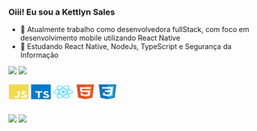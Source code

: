 ### Oiii! Eu sou a Kettlyn Sales

- 🔭 Atualmente trabalho como desenvolvedora fullStack, com foco em desenvolvimento mobile utilizando React Native
- 🌱 Estudando React Native, NodeJs, TypeScript e Segurança da Informação

<div>
  <img height="180" src="https://github-readme-stats.vercel.app/api?username=KettlynSales&theme=omni&hide_border=false&include_all_commits=false&count_private=false">
  <img height="180" src="https://github-readme-stats.vercel.app/api/top-langs/?username=KettlynSales&theme=omni&hide_border=false&include_all_commits=false&count_private=false&layout=compact">
</div>

<div style="display: inline_block"><br>
  <img align="center" alt="Js" height="30" width="40" src="https://raw.githubusercontent.com/devicons/devicon/master/icons/javascript/javascript-plain.svg">
  <img align="center" alt="Ts" height="30" width="40" src="https://raw.githubusercontent.com/devicons/devicon/master/icons/typescript/typescript-plain.svg">
  <img align="center" alt="React" height="30" width="40" src="https://raw.githubusercontent.com/devicons/devicon/master/icons/react/react-original.svg">
  <img align="center" alt="HTML" height="30" width="40" src="https://raw.githubusercontent.com/devicons/devicon/master/icons/html5/html5-original.svg">
  <img align="center" alt="CSS" height="30" width="40" src="https://raw.githubusercontent.com/devicons/devicon/master/icons/css3/css3-original.svg">
</div>
  
  ##
 
<div> 

  <a href = "mailto:contatorafaballerini@gmail.com"><img src="https://img.shields.io/badge/-Gmail-%23333?style=for-the-badge&logo=gmail&logoColor=white" target="_blank"></a>
  <a href="https://www.linkedin.com/in/rafaella-ballerini-45875016a" target="_blank"><img src="https://img.shields.io/badge/-LinkedIn-%230077B5?style=for-the-badge&logo=linkedin&logoColor=white" target="_blank"></a> 
  
</div>


